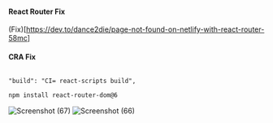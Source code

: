 #### React Router Fix

(Fix)[https://dev.to/dance2die/page-not-found-on-netlify-with-react-router-58mc]

#### CRA Fix

```

"build": "CI= react-scripts build",

```

```sh
npm install react-router-dom@6
```
![Screenshot (67)](https://user-images.githubusercontent.com/92708967/210251080-718aec9b-9587-4128-a982-4b32b42a2d87.png)
![Screenshot (66)](https://user-images.githubusercontent.com/92708967/210251086-83dd804d-4a47-44be-abdc-41969949435f.png)
